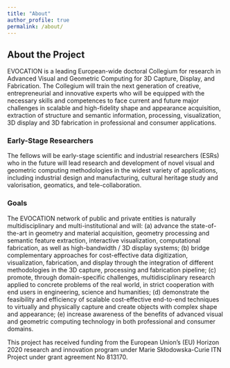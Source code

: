 ```yaml
---
title: "About"
author_profile: true
permalink: /about/
---
```

## About the Project

EVOCATION is a leading European-wide doctoral Collegium for research in Advanced Visual and Geometric Computing for 3D Capture, Display, and Fabrication. The Collegium will train the next generation of creative, entrepreneurial and innovative experts who will be equipped with the necessary skills and competences to face current and future major challenges in scalable and high-fidelity shape and appearance acquisition, extraction of structure and semantic information, processing, visualization, 3D display and 3D fabrication in professional and consumer applications. 

### Early-Stage Researchers

The fellows will be early-stage scientific and industrial researchers (ESRs) who in the future will lead research and development of novel visual and geometric computing methodologies in the widest variety of applications, including industrial design and manufacturing, cultural heritage study and valorisation, geomatics, and tele-collaboration. 

### Goals

The EVOCATION network of public and private entities is naturally multidisciplinary and multi-institutional and will: (a) advance the state-of-the-art in geometry and material acquisition, geometry processing and semantic feature extraction, interactive visualization, computational fabrication, as well as high-bandwidth / 3D display systems; (b) bridge complementary approaches for cost-effective data digitization, visualization, fabrication, and display through the integration of different methodologies in the 3D capture, processing and fabrication pipeline; (c) promote, through domain-specific challenges, multidisciplinary research applied to concrete problems of the real world, in strict cooperation with end users in engineering, science and humanities; (d) demonstrate the feasibility and efficiency of scalable cost-effective end-to-end techniques to virtually and physically capture and create objects with complex shape and appearance; (e) increase awareness of the benefits of advanced visual and geometric computing technology in both professional and consumer domains.

This project has received funding from the European Union’s (EU) Horizon 2020 research and innovation program under Marie Skłodowska-Curie ITN Project under grant agreement No 813170.